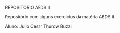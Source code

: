 REPOSITÓRIO AEDS II

Repositório com alguns exercicios da matéria AEDS II.

Aluno: Julio Cesar Thurow Buzzi
